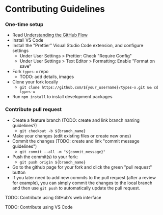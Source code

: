 # Contributing Guidelines  

### One-time setup
- Read [Understanding the GitHub Flow](https://guides.github.com/introduction/flow/index.html)
- Install VS Code
- Install the "Prettier" Visual Studio Code extension, and configure settings
  - Under User Settings > Prettier: Check "Require Config"
  - Under User Settings > Text Editor > Formatting: Enable "Format on save"
- Fork `types-x` repo 
  - TODO: add details, images
- Clone your fork locally  
  - `git clone https://github.com/${your_username}/types-x.git && cd types-x`
- Run `npm install` to install development packages

### Contribute pull request
- Create a feature branch (TODO: create and link branch naming guidelines?)
  - `git checkout -b ${branch_name}`
- Make your changes (edit existing files or create new ones)
- Commit the changes (TODO: create and link "commit message guidelines")
  - `git commit --all -m "${commit_message}"`
- Push the commit(s) to your fork:  
  - `git push origin ${branch_name}`
- Go to the github page for your fork and click the green "pull request" button
- If you later need to add new commits to the pull request (after a review for example), you can 
simply commit the changes to the local branch and then use `git push` to automatically update the 
pull request.

TODO: Contribute using GitHub's web interface

TODO: Contribute using VS Code 
